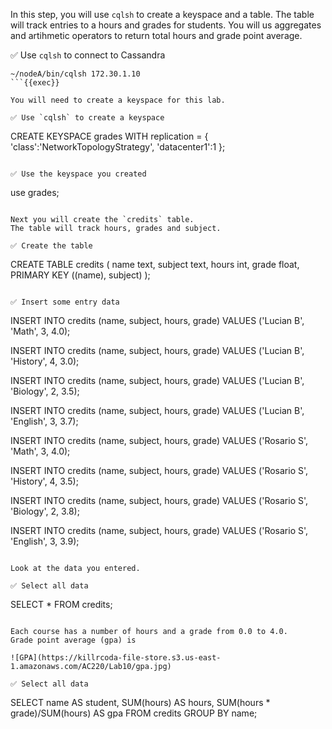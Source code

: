 In this step, you will use `cqlsh` to create a keyspace and a table.
The table will track entries to a hours and grades for students.
You will us aggregates and artihmetic operators to return total hours and grade point average.

✅ Use `cqlsh` to connect to Cassandra
```
~/nodeA/bin/cqlsh 172.30.1.10
```{{exec}}

You will need to create a keyspace for this lab.

✅ Use `cqlsh` to create a keyspace
```
CREATE KEYSPACE grades WITH replication = {
  'class':'NetworkTopologyStrategy',
  'datacenter1':1
};
```{{exec}}

✅ Use the keyspace you created
```
use grades;
```{{exec}}

Next you will create the `credits` table.
The table will track hours, grades and subject.

✅ Create the table
```
CREATE TABLE credits (
    name text,
    subject text,
    hours int,
    grade float,
    PRIMARY KEY ((name), subject)
);
```{{exec}}

✅ Insert some entry data
```
INSERT INTO credits 
  (name, subject, hours, grade) 
VALUES 
  ('Lucian B', 'Math', 3, 4.0);

INSERT INTO credits 
  (name, subject, hours, grade) 
VALUES 
  ('Lucian B', 'History', 4, 3.0);

INSERT INTO credits 
  (name, subject, hours, grade) 
VALUES 
  ('Lucian B', 'Biology', 2, 3.5);

INSERT INTO credits 
  (name, subject, hours, grade) 
VALUES 
  ('Lucian B', 'English', 3, 3.7);

INSERT INTO credits 
  (name, subject, hours, grade) 
VALUES 
  ('Rosario S', 'Math', 3, 4.0);

INSERT INTO credits 
  (name, subject, hours, grade) 
VALUES 
  ('Rosario S', 'History', 4, 3.5);

INSERT INTO credits 
  (name, subject, hours, grade) 
VALUES 
  ('Rosario S', 'Biology', 2, 3.8);

INSERT INTO credits 
  (name, subject, hours, grade) 
VALUES 
  ('Rosario S', 'English', 3, 3.9);
```{{exec}}

Look at the data you entered.

✅ Select all data
```
SELECT * FROM credits;
```{{exec}}

Each course has a number of hours and a grade from 0.0 to 4.0.
Grade point average (gpa) is

![GPA](https://killrcoda-file-store.s3.us-east-1.amazonaws.com/AC220/Lab10/gpa.jpg)

✅ Select all data
```
SELECT 
  name AS student, 
  SUM(hours) AS hours,
  SUM(hours * grade)/SUM(hours) AS gpa
FROM credits
GROUP BY name;
```{{exec}}